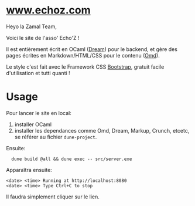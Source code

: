 # www.echoz.com

Heyo la Zamal Team,


Voici le site de l'asso' Echo'Z !

Il est entièrement écrit en OCaml ([Dream](https://github.com/aantron/dream)) pour le backend, et gère des pages écrites en Markdown/HTML/CSS pour le contenu ([Omd](https://github.com/ocaml/omd)).

Le style c'est fait avec le Framework CSS [Bootstrap](https://getbootstrap.com/docs/5.0/examples/cheatsheet/), gratuit facile d'utilisation et tutti quanti !

# Usage

Pour lancer le site en local:
1. installer OCaml
2. installer les dependances comme Omd, Dream, Markup, Crunch, etcetc, se référer au fichier `dune-project`.

Ensuite:

```shell
  dune build @all && dune exec -- src/server.exe
```

Apparaîtra ensuite:

```shell
<date> <time> Running at http://localhost:8080
<date> <time> Type Ctrl+C to stop
```

Il faudra simplement cliquer sur le lien.

